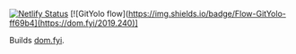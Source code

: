 [![Netlify Status](https://api.netlify.com/api/v1/badges/8f857d1f-c68f-424f-a4d2-b473fc4ccddb/deploy-status)](https://app.netlify.com/sites/domfyi/deploys) [![GitYolo flow](https://img.shields.io/badge/Flow-GitYolo-ff69b4](https://dom.fyi/2019.240)]

Builds [dom.fyi](https://domfyi.netlify.com).
